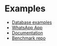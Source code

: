 # Examples

-   [Database examples](https://moleculer-go-site.herokuapp.com/docs/0.1/moleculer-db.html)
-   [WhatsApp App](https://github.com/moleculer-go/example-whatsapp)
-   [Documentation](http://gomicro.services/docs/)
-   [Benchmark repo](https://github.com/moleculer-go/benchmark)
